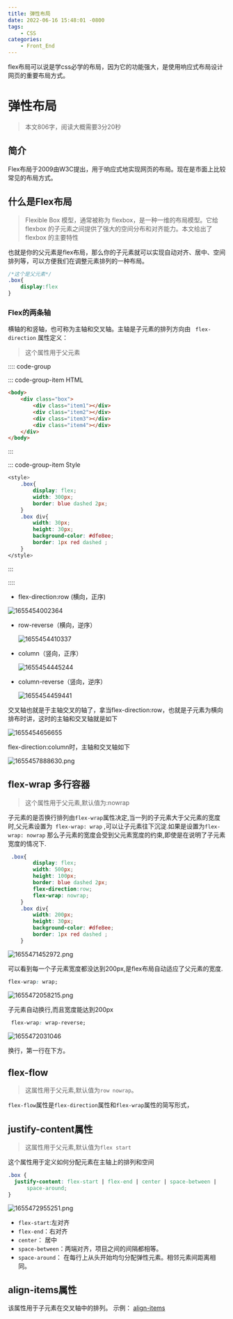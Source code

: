```yaml
---
title: 弹性布局
date: 2022-06-16 15:48:01 -0800
tags:   
    - CSS
categories: 
    - Front_End
---
```


flex布局可以说是学css必学的布局，因为它的功能强大，是使用响应式布局设计网页的重要布局方式。
<!-- more -->
# 弹性布局

> 本文806字，阅读大概需要3分20秒

## 简介

Flex布局于2009由W3C提出，用于响应式地实现网页的布局。现在是市面上比较常见的布局方式。

## 什么是Flex布局

> Flexible Box 模型，通常被称为 flexbox，是一种一维的布局模型。它给 flexbox 的子元素之间提供了强大的空间分布和对齐能力。本文给出了 flexbox 的主要特性

也就是你的父元素是flex布局，那么你的子元素就可以实现自动对齐、居中、空间排列等，可以方便我们在调整元素排列的一种布局。

```css
/*这个是父元素*/
.box{
    display:flex
}
```

### Flex的两条轴

 横轴的和竖轴，也可称为主轴和交叉轴。主轴是子元素的排列方向由 `  flex-direction ` 属性定义：

> 这个属性用于父元素

:::: code-group

::: code-group-item HTML

```html	
<body>
    <div class="box">
        <div class="item1"></div>
        <div class="item2"></div>
        <div class="item3"></div>
        <div class="item4"></div>
    </div>
</body>
```

:::

::: code-group-item Style

```css	
<style>
    .box{
        display: flex;
        width: 300px;
        border: blue dashed 2px;
    }
    .box div{
        width: 30px;
        height: 30px;
        background-color: #dfe8ee;
        border: 1px red dashed ;
    }
</style>
```

:::

::::

*  flex-direction:row  (横向，正序)

  ![1655454002364](./1655454002364.png)

* row-reverse（横向，逆序）

  ![1655454410337](./1655454410337.png)

* column（竖向，正序）

  ![1655454445244](./1655454445244.png)

* column-reverse（竖向，逆序）

  ![1655454459441](./1655454459441.png)

交叉轴也就是于主轴交叉的轴了，拿当flex-direction:row，也就是子元素为横向排布时讲，这时的主轴和交叉轴就是如下

![1655454656655](./1655454656655.png)

flex-direction:column时，主轴和交叉轴如下

![1655457888630.png](./1655457888630.png)

## flex-wrap 多行容器

> 这个属性用于父元素,默认值为:nowrap

子元素的是否换行排列由`flex-wrap`属性决定,当一列的子元素大于父元素的宽度时,父元素设置为` flex-wrap: wrap` ,可以让子元素往下沉淀.如果是设置为`flex-wrap: nowrap` 那么子元素的宽度会受到父元素宽度的约束,即使是在说明了子元素宽度的情况下.

```css
 .box{
        display: flex;
        width: 500px;
        height: 100px;
        border: blue dashed 2px;
        flex-direction:row;
        flex-wrap: nowrap;
    }
    .box div{
        width: 200px;
        height: 30px;
        background-color: #dfe8ee;
        border: 1px red dashed ;
    }
```

![1655471452972.png](./1655471452972.png)

可以看到每一个子元素宽度都没达到200px,是flex布局自动适应了父元素的宽度.

```css
flex-wrap: wrap;
```

![1655472058215.png](./1655472058215.png)

子元素自动换行,而且宽度能达到200px

```css
 flex-wrap: wrap-reverse;
```

![1655472031046](./1655472031046.png)

 换行，第一行在下方。 

## flex-flow

> 这属性用于父元素,默认值为`row nowrap`。 

 `flex-flow`属性是`flex-direction`属性和`flex-wrap`属性的简写形式，

##  justify-content属性

> 这属性用于父元素,默认值为`flex start`

这个属性用于定义如何分配元素在主轴上的排列和空间

```css
.box {
  justify-content: flex-start | flex-end | center | space-between |
      space-around;
}
```
![1655472955251.png](./1655472955251.png)

- `flex-start`:左对齐
- `flex-end`：右对齐
- `center`： 居中
- `space-between`：两端对齐，项目之间的间隔都相等。
- `space-around`： 在每行上从头开始均匀分配弹性元素。相邻元素间距离相同。

## align-items属性

该属性用于子元素在交叉轴中的排列。
示例： [ align-items ](https://interactive-examples.mdn.mozilla.net/pages/css/align-items.html) 



